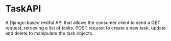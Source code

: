 # TaskAPI
A Django-based restful API that allows the consumer client to send a GET request, retrieving a list of tasks, POST request to create a new task, update and delete to manipulate the task objects. 
